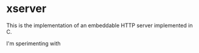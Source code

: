 # xserver
This is the implementation of an embeddable HTTP server implemented in C.

I'm sperimenting with 